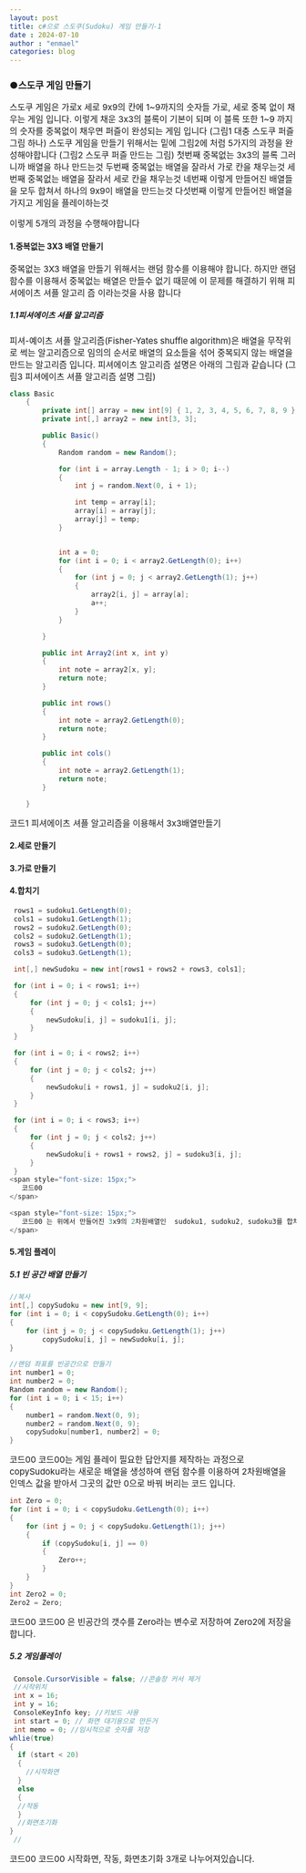 ```yaml
---
layout: post
title: c#으로 스도쿠(Sudoku) 게임 만들기-1
date : 2024-07-10
author : "enmael"
categories: blog
---
```

<h3>●스도쿠 게임 만들기 </h3>
<span style="font-size: 15px;">
  스도쿠 게임은 가로x 세로 9x9의 칸에 1~9까지의 숫자들 가로, 세로 중복 없이 채우는 게임 입니다.
이렇게 채운 3x3의 블록이 기본이 되며 이 블록 또한 1~9 까지의 숫자를 중복없이 채우면 퍼즐이 완성되는 게임 입니다
  (그림1 대충 스도쿠 퍼즐 그림 하나)
</span>

<span style="font-size: 15px;">
  스도쿠 게임을 만들기 위해서는 밑에 그림2에 처럼 5가지의 과정을 완성해야합니다
  (그림2 스도쿠 퍼즐 만드는 그림)
</span>

<span style="font-size: 15px;">
  첫번째 중복없는 3x3의 블록 그러니까 배열을 하나 만드는것
  두번째 중복없는 배열을 잘라서 가로 칸을 채우는것
  세번째 중복없는 배열을 잘라서 세로 칸을 채우는것
  네번째 이렇게 만들어진 배열들을 모두 합쳐서 하나의 9x9이 배열을 만드는것
  다섯번째 이렇게 만들어진 배열을 가지고 게임을 플레이하는것 

  이렇게 5개의 과정을 수행해야합니다 
  
</span>
<h4>1.중복없는 3X3 배열 만들기</h4>

<span style="font-size: 15px;">
    중복없는 3X3 배열을 만들기 위해서는 랜덤 함수를 이용해야 합니다.
  하지만 랜덤 함수를 이용해서 중복없는 배열은 만들수 없기 때문에 이 문제를 해결하기 위해 
  피셔에이츠 셔플 알고리  즘 이라는것을 사용 합니다 
</span>
<h5>1.1피셔에이츠 셔플 알고리즘</h5>

<span style="font-size: 15px;">
   피셔-예이츠 셔플 알고리즘(Fisher-Yates shuffle algorithm)은 배열을 무작위로 썩는 알고리즘으로 
  임의의 순서로 배열의 요소들을 섞어 중복되지 않는 배열을 만드는 알고리즘 입니다.
</span>

<span style="font-size: 15px;">
   피셔에이츠 알고리즘 설명은 아래의 그림과 같습니다
   (그림3 피셔에이츠 셔플 알고리즘 설명 그림)
</span>

```csharp
class Basic
    {
        private int[] array = new int[9] { 1, 2, 3, 4, 5, 6, 7, 8, 9 };
        private int[,] array2 = new int[3, 3];

        public Basic()
        {
            Random random = new Random();

            for (int i = array.Length - 1; i > 0; i--)
            {
                int j = random.Next(0, i + 1);

                int temp = array[i];
                array[i] = array[j];
                array[j] = temp;
            }


            int a = 0;
            for (int i = 0; i < array2.GetLength(0); i++)
            {
                for (int j = 0; j < array2.GetLength(1); j++)
                {
                    array2[i, j] = array[a];
                    a++;
                }
            }

        }

        public int Array2(int x, int y)
        {
            int note = array2[x, y];
            return note;
        }

        public int rows()
        {
            int note = array2.GetLength(0);
            return note;
        }

        public int cols()
        {
            int note = array2.GetLength(1);
            return note;
        }

    }
```
<span style="font-size: 15px;">
   코드1 피셔에이츠 셔플 알고리즘을 이용해서 3x3배열만들기 
</span>
<span style="font-size: 15px;">

</span>
<h4>2.세로 만들기</h4>

<h4>3.가로 만들기</h4>
<h4>4.합치기</h4>

```csharp
 rows1 = sudoku1.GetLength(0);
 cols1 = sudoku1.GetLength(1);
 rows2 = sudoku2.GetLength(0);
 cols2 = sudoku2.GetLength(1);
 rows3 = sudoku3.GetLength(0);
 cols3 = sudoku3.GetLength(1);

 int[,] newSudoku = new int[rows1 + rows2 + rows3, cols1];

 for (int i = 0; i < rows1; i++)
 {
     for (int j = 0; j < cols1; j++)
     {
         newSudoku[i, j] = sudoku1[i, j];
     }
 }

 for (int i = 0; i < rows2; i++)
 {
     for (int j = 0; j < cols2; j++)
     {
         newSudoku[i + rows1, j] = sudoku2[i, j];
     }
 }

 for (int i = 0; i < rows3; i++)
 {
     for (int j = 0; j < cols2; j++)
     {
         newSudoku[i + rows1 + rows2, j] = sudoku3[i, j];
     }
 }
<span style="font-size: 15px;">
   코드00 
</span>

<span style="font-size: 15px;">
   코드00 는 위에서 만들어진 3x9의 2차원배열인  sudoku1, sudoku2, sudoku3를 합쳐서 하나의 새로운 9X9배열  newSudoku 에 붙여 넣는 과정 입니다 
</span>
```
<h4>5.게임 플레이</h4>

<h5>5.1 빈 공간 배열 만들기</h5>

```csharp
//복사
int[,] copySudoku = new int[9, 9];
for (int i = 0; i < copySudoku.GetLength(0); i++)
{
    for (int j = 0; j < copySudoku.GetLength(1); j++)
        copySudoku[i, j] = newSudoku[i, j];
}

//랜덤 좌표를 빈공간으로 만들기
int number1 = 0;
int number2 = 0;
Random random = new Random();
for (int i = 0; i < 15; i++)
{
    number1 = random.Next(0, 9);
    number2 = random.Next(0, 9);
    copySudoku[number1, number2] = 0;
}
```
<span style="font-size: 15px;">
   코드00 
</span>

<span style="font-size: 15px;">
   코드00는 게임 플레이 필요한 답안지를 제작하는 과정으로 
 copySudoku라는 새로운 배열을 생성하여 랜덤 함수를 이용하여 
  2차원배열을 인덱스 값을 받아서 그곳의 값만 0으로 바꿔 버리는 코드 입니다.
</span>

```csharp
int Zero = 0;
for (int i = 0; i < copySudoku.GetLength(0); i++)
{
    for (int j = 0; j < copySudoku.GetLength(1); j++)
    {
        if (copySudoku[i, j] == 0)
        {
            Zero++;
        }
    }
}
int Zero2 = 0;
Zero2 = Zero;
```
<span style="font-size: 15px;">
   코드00 
</span>

<span style="font-size: 15px;">
   코드00 은 빈공간의 갯수를 Zero라는 변수로 저장하여 Zero2에 저장을 합니다.
</span>

<h5>5.2 게임플레이</h5>

```csharp
 Console.CursorVisible = false; //콘솔창 커서 제거 
 //시작위치
 int x = 16;
 int y = 16;
 ConsoleKeyInfo key; //키보드 사용
 int start = 0; // 화면 대기용으로 만든거
 int memo = 0; //임시적으로 숫자를 저장
whlie(true)
{
  if (start < 20)
  {
    //시작화면
  }
  else
  {
  //작동
  }
  //화면초기화
}
 //
```
<span style="font-size: 15px;">
   코드00 
</span>

<span style="font-size: 15px;">
   코드00 시작화면, 작동, 화면초기화 3개로 나누어져있습니다.
</span>


